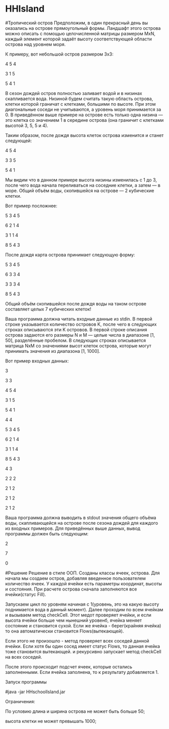 # HHIsland

#Тропический остров
Предположим, в один прекрасный день вы оказались на острове прямоугольный формы.
Ландшафт этого острова можно описать с помощью целочисленной матрицы размером MxN, каждый элемент которой задаёт высоту соответствующей области острова над уровнем моря.

К примеру, вот небольшой остров размером 3x3:

4 5 4

3 1 5

5 4 1

В сезон дождей остров полностью заливает водой и в низинах скапливается вода. Низиной будем считать такую область острова, клетки которой граничат с клетками, большими по высоте. При этом диагональные соседи не учитываются, а уровень моря принимается за 0. В приведённом выше примере на острове есть только одна низина — это клетка со значением 1 в середине острова (она граничит с клетками высотой 3, 5, 5 и 4).

Таким образом, после дождя высота клеток острова изменится и станет следующей:

4 5 4

3 3 5

5 4 1

Мы видим что в данном примере высота низины изменилась с 1 до 3, после чего вода начала переливаться на соседние клетки, а затем — в море. Общий объём воды, скопившейся на острове — 2 кубические клетки.

Вот пример посложнее:

5 3 4 5

6 2 1 4

3 1 1 4

8 5 4 3

После дождя карта острова принимает следующую форму:

5 3 4 5

6 3 3 4

3 3 3 4

8 5 4 3

Общий объём скопившейся после дождя воды на таком острове составляет целых 7 кубических клеток!

Ваша программа должна читать входные данные из stdin.
В первой строке указывается количество островов K, после чего в следующих строках описываются эти K островов.
В первой строке описания острова задаются его размеры N и M — целые числа в диапазоне [1, 50], разделённые пробелом.
В следующих строках описывается матрица NxM со значениями высот клеток острова, которые могут принимать значения из диапазона [1, 1000].

Вот пример входных данных:

3

3 3

4 5 4

3 1 5

5 4 1

4 4

5 3 4 5

6 2 1 4

3 1 1 4

8 5 4 3

4 3

2 2 2

2 1 2

2 1 2

2 1 2

Ваша программа должна выводить в stdout значения общего объёма воды, скапливающейся на острове после сезона дождей для каждого из входных примеров. Для приведённых выше данных, вывод программы должен быть следующим:

2

7

0

#Решение
Решение в стиле ООП.
Созданы классы ячеек, острова.
Для начала мы создаем остров, добавляя введенное пользователем количество ячеек. У каждой ячейки есть параметры координат, высоты и состояния.
При расчете острова сначала заполняются все ячейки(статус Fill). 

Запускаем цикл по уровням начиная с 1(уровень, это на какую высоту поднимается вода в данный момент).
Далее проходим по всем ячейкам и вызываем метод checkCell.
Этот медот проверяет ячейки, и если высота ячейки больше чем нынешний уровенб, ячейка меняет состояние и становится сухой.
Если же ячейка - берег(крайняя ячейка) то она автоматически становится Flows(вытекающей). 

Если этого не произошло - метод проверяет всех соседей данной ячейки.
Если хотя бы один сосед имеет статус Flows, то данная ячейка тоже становится вытекающей. и рекурсивно запускает метод checkCell на всех соседей.

После этого происходит подсчет ячеек, которые остались заполненными. Если ячейка заполнена, то к результату добавляется 1.

Запуск программы

#java -jar HHschoolIsland.jar

Ограничения:

По условию длина и ширина острова не может быть больше 50;

высота клетки не может превышать 1000;

